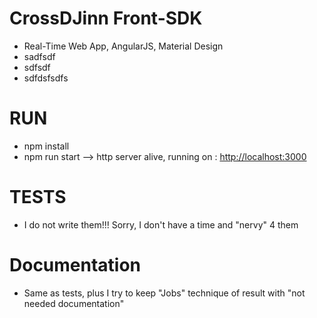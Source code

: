 # CrossDJinn Front-SDK
- Real-Time Web App, AngularJS, Material Design
- sadfsdf
- sdfsdf 
- sdfdsfsdfs

# RUN
- npm install
- npm run start --> http server alive, running on : [http://localhost:3000](http://localhost:3000)

# TESTS
- I do not write them!!! Sorry, I don't have a time and "nervy" 4 them

# Documentation
- Same as tests, plus I try to keep "Jobs" technique of result with "not needed documentation"
